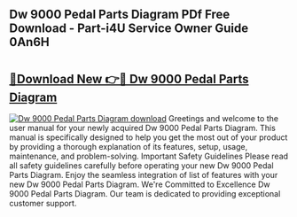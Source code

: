 ## Dw 9000 Pedal Parts Diagram PDf Free Download - Part-i4U Service Owner Guide 0An6H

# <h2><a href="http://dfq3vy.blite.top/?on=Dw+9000+Pedal+Parts+Diagram">🔗Download New 👉🔴 Dw 9000 Pedal Parts Diagram</a></h2>

[![Dw 9000 Pedal Parts Diagram download](https://i.imgur.com/lujVjoI.png)](http://dfq3vy.blite.top/?on=Dw+9000+Pedal+Parts+Diagram)
Greetings and welcome to the user manual for your newly acquired Dw 9000 Pedal Parts Diagram. This manual is specifically designed to help you get the most out of your product by providing a thorough explanation of its features, setup, usage, maintenance, and problem-solving. Important Safety Guidelines Please read all safety guidelines carefully before operating your new Dw 9000 Pedal Parts Diagram. Enjoy the seamless integration of list of features with your new Dw 9000 Pedal Parts Diagram. We're Committed to Excellence Dw 9000 Pedal Parts Diagram. Our team is dedicated to providing exceptional customer support.
